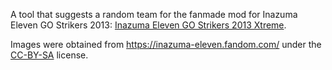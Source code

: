 A tool that suggests a random team for the fanmade mod for Inazuma Eleven GO Strikers 2013: [Inazuma Eleven GO Strikers 2013 Xtreme](https://www.xtreme13.com/).

Images were obtained from https://inazuma-eleven.fandom.com/ under the [CC-BY-SA](https://www.fandom.com/licensing) license.